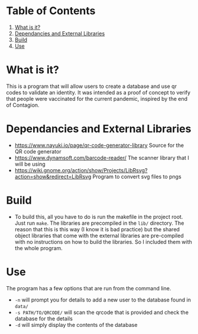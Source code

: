 
# Table of Contents

1.  [What is it?](#org8c11a8b)
2.  [Dependancies and External Libraries](#org26c28f4)
3.  [Build](#org9e115f3)
4.  [Use](#org961af5c)



<a id="org8c11a8b"></a>

# What is it?

This is a program that will allow users to create a database and use qr codes to validate an identity. It was intended as a proof of concept to verify that people were vaccinated for the current pandemic, inspired by the end of Contagion.


<a id="org26c28f4"></a>

# Dependancies and External Libraries

-   <https://www.nayuki.io/page/qr-code-generator-library> Source for the QR code generator
-   <https://www.dynamsoft.com/barcode-reader/> The scanner library that I will be using
-   <https://wiki.gnome.org/action/show/Projects/LibRsvg?action=show&redirect=LibRsvg> Program to convert svg files to pngs


<a id="org9e115f3"></a>

# Build

-   To build this, all you have to do is run the makefile in the project root. Just run `make`. The libraries are precompiled in the `lib/` directory. The reason that this is this way (I know it is bad practice) but the shared object libraries that come with the external libraries are pre-compiled with no instructions on how to build the libraries. So I included them with the whole program.


<a id="org961af5c"></a>

# Use

The program has a few options that are run from the command line.

-   `-n` will prompt you for details to add a new user to the database found in `data/`
-   `-s PATH/TO/QRCODE/` will scan the qrcode that is provided and check the database for the details
-   `-d` will simply display the contents of the database

